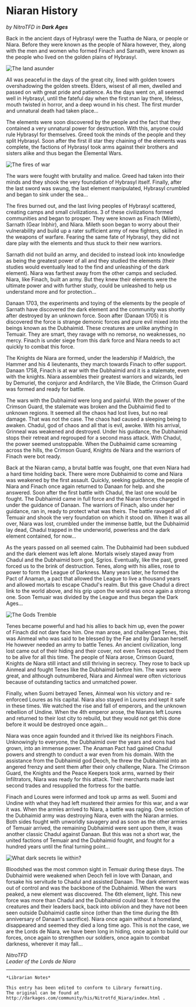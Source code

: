 # Niaran History

_by NitroTFD in_ ___Dark Ages___

Back in the ancient days of Hybrasyl were the Tuatha de Niara, or people or Niara. Before they were known as the people of Niara however, they, along with the men and women who formed Finach and Sarnath, were known as the people who lived on the golden plains of Hybrasyl.

![The land asunder](images/nitrotfd_niaran_1.png) 

All was peaceful in the days of the great city, lined with golden towers overshadowing the golden streets. Elders, wisest of all men, dwelled and passed on with great pride and patience. As the days went on, all seemed well in Hybrasyl, until the fateful day when the first man lay there, lifeless, mouth twisted in horror, and a deep wound in his chest. The first murder and unnatural death had taken place...

The elements were soon discovered by the people and the fact that they contained a very unnatural power for destruction. With this, anyone could rule Hybrasyl for themselves. Greed took the minds of the people and they split Hybrasyl. Soon after the first ill star they chaining of the elements was complete, the factions of Hybrasyl took arms against their brothers and sisters alike and thus began the Elemental Wars.

![The fires of war](images/nitrotfd_niaran_2.png)

The wars were fought with brutality and malice. Greed had taken into their minds and they shook the very foundation of Hybrasyl itself. Finally, after the last sword was swung, the last element manipulated, Hybrasyl crumbled and began to sink under the sea...

The fires burned out, and the last living peoples of Hybrasyl scattered, creating camps and small civilizations. 3 of these civilizations formed communities and began to prosper. They were known as Finach (Mileth), Sarnath (Gear Inbhir), and Niara. Mileth soon began to worry about their vulnerability and build up a rater sufficient army of new fighters, skilled in the weapons of warfare. Fearing the same fate of Hybrasyl, they did not dare play with the elements and thus stuck to their new warriors. 

Sarnath did not build an army, and decided to instead look into knowledge as being the greatest power of all and they studied the elements (their studies would eventually lead to the find and unleashing of the dark element). Niara was farthest away from the other camps and secluded. Niara, like Finach, built an army. But they knew their elements were the ultimate power and with further study, could be unleashed to help us understand more and for protection...

Danaan 1703, the experiments and toying of the elements by the people of Sarnath have discovered the dark element and the community was shortly after destroyed by an unknown force. Soon after (Danaan 1705) it is discovered the force is strange demonic forces and pure evil mixed into the beings known as the Dubhaimid. These creatures are unlike anything in Temuair. They are smart, they ravage with no remorse, no weaknesses, no mercy. Finach is under siege from this dark force and Niara needs to act quickly to combat this force. 

The Knights de Niara are formed, under the leadership if Maldrich, the Hammer and his 4 lieutenants, they march towards Finach to offer support. Danaan 1758, Finach is at war with the Dubhaimid and it is a stalemate, even with the knights. Niara assembles their greatest warriors and wizards, led by Demuriel, the conjuror and Andrilarch, the Vile Blade, the Crimson Guard was formed and ready for battle.

The wars with the Dubhaimid were long and painful. With the power of the Crimson Guard, the stalemate was broken and the Dubhaimid fled to unknown regions. It seemed all the chaos had lost lives, but no real damage. That was not the case. The chaos had caused a sleeping being to awaken. Chadul, god of chaos and all that is evil, awoke. With his arrival, Grinneal was weakened and destroyed. Under his guidance, the Dubhaimid stops their retreat and regrouped for a second mass attack. With Chadul, the power seemed unstoppable. When the Dubhaimid came screaming across the hills, the Crimson Guard, Knights de Niara and the warriors of Finach were bot ready. 

Back at the Niaran camp, a brutal battle was fought, one that even Niara had a hard time holding back. There were more Dubhaimid to come and Niara was weakened by the first assault. Quickly, seeking guidance, the people of Niara and Finach once again returned to Danaan for help. and she answered. Soon after the first battle with Chadul, the last one would be fought. The Dubhaimid came in full force and the Niaran forces charged in under the guidance of Danaan. The warriors of Finach, also under her guidance, ran in, ready to protect what was theirs. The battle ravaged all of Temuair and shook the very foundation on which it stood on. When it was all over, Niara was lost, crumbled under the immense battle, but the Dubhaimid lay dead, Chadul trapped in the underworld, powerless and the dark element contained, for now...

As the years passed on all seemed calm. The Dubhaimid had been subdued and the dark element was left alone. Mortals wisely stayed away from Chadul and the Dubhaimid born god, Sgrios. Eventually, like the past, greed forced us to the brink of destruction. Tenes, along with his allies, rose to power to form the League of Darkness. Many years later, he formed the Pact of Anaman, a pact that allowed the League to live a thousand years and allowed mortals to escape Chadul's realm. But this gave Chadul a direct link to the world above, and his grip upon the world was once again a strong one. Soon Temuair was divided by the League and thus began the Dark Ages...

![The Gods Tremble](images/nitrotfd_niaran_3.png)

Tenes became powerful and had his allies to back him up, even the power of Finach did not dare face him. One man arose, and challenged Tenes, this was Ainmeal who was said to be blessed by the Fae and by Danaan herself. He however needed an army to battle Tenes. An ancient civilization, long lost came out of their hiding and their cover, not even Tenes expected them to be alive for all this time. The people of Niara arose, Crimson Guard, Knights de Niara still intact and still thriving in secrecy. They rose to back up Ainmeal and fought Tenes like the Dubhaimid before him. The wars were great, and although outnumbered, Niara and Ainmeal were often victorious because of outstanding tactics and unmatched power. 

Finally, when Suomi betrayed Tenes, Ainmeal won his victory and re-enforced Loures as his capital. Niara also stayed in Loures and kept it safe in these times. We watched the rise and fall of emperors, and the unknown rebellion of Undine. When the 4th emperor arose, the Niarans left Loures and returned to their lost city to rebuild, but they would not get this done before it would be destroyed once again...

Niara was once again founded and it thrived like its neighbors Finach. Unknowingly to everyone, the Dubhaimid over the years and eons had grown, into an immense power. The Anaman Pact had gained Chadul powers and strength to conduct a war even from his domain. With the assistance from the Dubhaimid god Deoch, he threw the Dubhaimid into an angered frenzy and sent them after their only challenge, Niara. The Crimson Guard, the Knights and the Peace Keepers took arms, warned by their Infiltrators, Niara was ready for this attack. Their merchants made last second trades and resupplied the fortress for the battle. 

Finach and Loures were informed and took up arms as well. Suomi and Undine with what they had left mustered their armies for this war, and a war it was. When the armies arrived to Niara, a battle was raging. One section of the Dubhaimid army was destroying Niara, even with the Niaran armies. Both sides fought with unworldly savagery and as soon as the other armies of Temuair arrived, the remaining Dubhaimid were sent upon them, it was another classic Chadul against Danaan. But this was not a short war, the united factions of Temuair and the Dubhaimid fought, and fought for a hundred years until the final turning point...

![What dark secrets lie within?](images/nitrotfd_niaran_4.png)

Bloodshed was the most common sight in Temuair during these days. The Dubhaimid were weakened when Deoch fell in love with Danaan, and forsake his servitude to Chadul and assisted Danaan. The dark element was out of control and was the backbone of the Dubhaimid. When the wars peaked, a new element was discovered. The 6th element, light. This new force was more than Chadul and the Dubhaimid could bear. It forced the creatures and their leaders back, back into oblivion and they have not been seen outside Dubhaimid castle since (other than the time during the 8th anniversary of Danaan's sacrifice). Niara once again without a homeland, disappeared and seemed they died a long time ago. This is not the case, we are the Lords de Niara, we have been long in hiding, once again to build our forces, once again to strengthen our soldiers, once again to combat darkness, wherever it may fall...

_NitroTFD_  
_Leader of the Lords de Niara_  

***

```
*Librarian Notes*

This entry has been edited to conform to Library formatting.
The original can be found at http://darkages.com/community/his/Nitrotfd_Niara/index.html .
```
